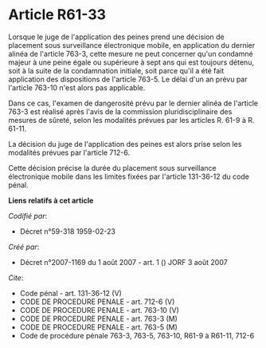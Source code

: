 # Article R61-33

Lorsque le juge de l'application des peines prend une décision de placement sous surveillance électronique mobile, en
application du dernier alinéa de l'article 763-3, cette mesure ne peut concerner qu'un condamné majeur à une peine égale ou
supérieure à sept ans qui est toujours détenu, soit à la suite de la condamnation initiale, soit parce qu'il a été fait
application des dispositions de l'article 763-5. Le délai d'un an prévu par l'article 763-10 n'est alors pas applicable.

Dans ce cas, l'examen de dangerosité prévu par le dernier alinéa de l'article 763-3 est réalisé après l'avis de la commission
pluridisciplinaire des mesures de sûreté, selon les modalités prévues par les articles R. 61-9 à R. 61-11.

La décision du juge de l'application des peines est alors prise selon les modalités prévues par l'article 712-6.

Cette décision précise la durée du placement sous surveillance électronique mobile dans les limites fixées par l'article
131-36-12 du code pénal.

**Liens relatifs à cet article**

_Codifié par_:

  - Décret n°59-318 1959-02-23

_Créé par_:

  - Décret n°2007-1169 du 1 août 2007 - art. 1 () JORF 3 août 2007

_Cite_:

  - Code pénal - art. 131-36-12 (V)
  - CODE DE PROCEDURE PENALE - art. 712-6 (V)
  - CODE DE PROCEDURE PENALE - art. 763-10 (V)
  - CODE DE PROCEDURE PENALE - art. 763-3 (M)
  - CODE DE PROCEDURE PENALE - art. 763-5 (M)
  - Code de procédure pénale 763-3, 763-5, 763-10, R61-9 à R61-11, 712-6

